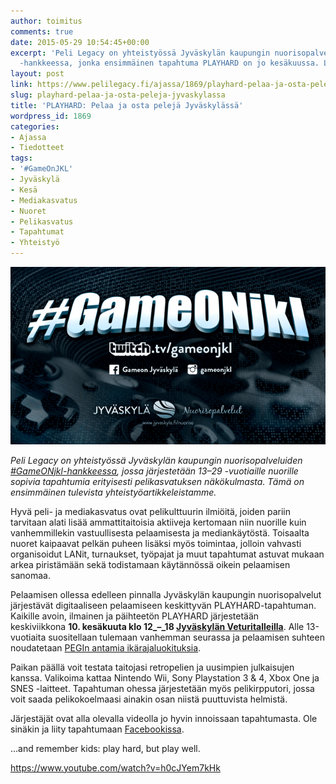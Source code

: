 ```yaml
---
author: toimitus
comments: true
date: 2015-05-29 10:54:45+00:00
excerpt: 'Peli Legacy on yhteistyössä Jyväskylän kaupungin nuorisopalveluiden #GameONjkl
  -hankkeessa, jonka ensimmäinen tapahtuma PLAYHARD on jo kesäkuussa. Lue ja osallistu!'
layout: post
link: https://www.pelilegacy.fi/ajassa/1869/playhard-pelaa-ja-osta-peleja-jyvaskylassa
slug: playhard-pelaa-ja-osta-peleja-jyvaskylassa
title: 'PLAYHARD: Pelaa ja osta pelejä Jyväskylässä'
wordpress_id: 1869
categories:
- Ajassa
- Tiedotteet
tags:
- '#GameOnJKL'
- Jyväskylä
- Kesä
- Mediakasvatus
- Nuoret
- Pelikasvatus
- Tapahtumat
- Yhteistyö
---
```


[![#GameONjkl](/uploads/2015/05/gameonjkl.png)](/uploads/2015/05/gameonjkl.png)

_Peli Legacy on yhteistyössä Jyväskylän kaupungin nuorisopalveluiden [#GameONjkl-hankkeessa](https://www.facebook.com/gameonjkl), jossa järjestetään 13–29 -vuotiaille nuorille sopivia tapahtumia erityisesti pelikasvatuksen näkökulmasta. Tämä on ensimmäinen tulevista yhteistyöartikkeleistamme._

Hyvä peli- ja mediakasvatus ovat pelikulttuurin ilmiöitä, joiden pariin tarvitaan alati lisää ammattitaitoisia aktiiveja kertomaan niin nuorille kuin vanhemmillekin vastuullisesta pelaamisesta ja mediankäytöstä. Toisaalta nuoret kaipaavat pelkän puheen lisäksi myös toimintaa, jolloin vahvasti organisoidut LANit, turnaukset, työpajat ja muut tapahtumat astuvat mukaan arkea piristämään sekä todistamaan käytännössä oikein pelaamisen sanomaa.

Pelaamisen ollessa edelleen pinnalla Jyväskylän kaupungin nuorisopalvelut järjestävät digitaaliseen pelaamiseen keskittyvän PLAYHARD-tapahtuman. Kaikille avoin, ilmainen ja päihteetön PLAYHARD järjestetään keskiviikkona **10. kesäkuuta klo 12_–_18 [Jyväskylän Veturitalleilla](http://veturitallit.jyvaskyla.fi/)**. Alle 13-vuotiaita suositellaan tulemaan vanhemman seurassa ja pelaamisen suhteen noudatetaan [PEGIn antamia ikärajaluokituksia](http://www.pegi.info/fi/index/).

Paikan päällä voit testata taitojasi retropelien ja uusimpien julkaisujen kanssa. Valikoima kattaa Nintendo Wii, Sony Playstation 3 & 4, Xbox One ja SNES -laitteet. Tapahtuman ohessa järjestetään myös pelikirpputori, jossa voit saada pelikokoelmaasi ainakin osan niistä puuttuvista helmistä.

Järjestäjät ovat alla olevalla videolla jo hyvin innoissaan tapahtumasta. Ole sinäkin ja liity tapahtumaan [Facebookissa](https://www.facebook.com/events/916991891684670/).

<div class="pullquote">…and remember kids: play hard, but play well.</div>

https://www.youtube.com/watch?v=h0cJYem7kHk

